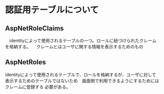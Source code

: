 ﻿# 認証用テーブルについて

## AspNetRoleClaims
　identityによって使用されるテーブルの一つ。ロールに紐づけられたクレームを格納する。
　クレームとはユーザに関する情報を表示するためのもの

## AspNetRoles
 identityによって使用されるテーブルで、ロールを格納するが、ユーザに対して表示するためのテーブルではないため　画面側で利用できるようにするためには クレームに登録する
 必要がある。
